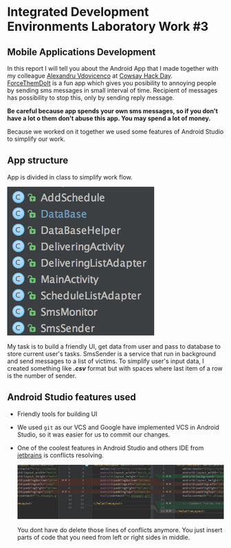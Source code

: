# Integrated Development Environments Laboratory Work #3
## Mobile Applications Development

In this report I will tell you about the Android App that I made together with my colleague [Alexandru Vdovicenco](https://www.facebook.com/sasha.vd.9) at [Cowsay Hack Day](https://github.com/CowsayOrg/cowsay-hackday).  
[ForceThemDoIt](https://github.com/ASV44/ForceThemDoIt) is a fun app which gives you posibility to annoying people by sending sms messages in small interval of time. Recipient of messages has possibility to stop this, only by sending reply message.  

**Be careful because app spends your own sms messages, so if you don't have a lot o them don't abuse this app. You may spend a lot of money.**  

Because we worked on it together we used some features of Android Studio to simplify our work.

## App structure

App is divided in class to simplify work flow.

![Alt](images/classes.png)

My task is to build a friendly UI, get data from user and pass to database to store current user's tasks.
SmsSender is a service that run in background and send messages to a list of victims. To simplify user's input data, I created something like ***.csv*** format but with spaces where last item of a row is the number of sender.

## Android Studio features used

- Friendly tools for building UI
- We used `git` as our VCS and Google have implemented VCS in Android Studio, so it was easier for us to commit our changes.
- One of the coolest features in Android Studio and others IDE from [jetbrains](https://www.jetbrains.com/) is conflicts resolving.  

    ![Alt](images/conflict_resolve.png)

  You dont have do delete those lines of conflicts anymore. You just insert parts of code that you need from left or right sides in middle.
